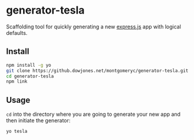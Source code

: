 # generator-tesla

Scaffolding tool for quickly generating a new [express.js](http://expressjs.com/) app with logical defaults.

## Install

```bash
npm install -g yo
git clone https://github.dowjones.net/montgomeryc/generator-tesla.git
cd generator-tesla
npm link
```

## Usage

`cd` into the directory where you are going to generate your new app and then initiate the generator:

```bash
yo tesla
```
